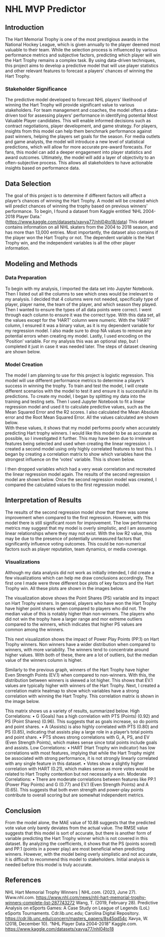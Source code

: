# NHL MVP Predictor
## Introduction
The Hart Memorial Trophy is one of the most prestigious awards in the National Hockey League, which is given annually to the player deemed most valuable to their team. While the selection process is influenced by various performance metrics and subjective factors, predicting which player will win the Hart Trophy remains a complex task. By using data-driven techniques, this project aims to develop a predictive model that will use player statistics and other relevant features to forecast a players’ chances of winning the Hart Trophy. 
### Stakeholder Significance
The predictive model developed to forecast NHL players’ likelihood of winning the Hart Trophy will provide significant value to various stakeholders. For team management and coaches, the model offers a data-driven tool for assessing players’ performance in identifying potential Most Valuable Player candidates. This will enable informed decisions such as contract negotiations, player development, and game strategy. For players, insights from this model can help them benchmark performance against past winners, helping the players set goals for the season. For media outlets and game analysts, the model will introduce a new level of statistical predictions, which will allow for more accurate pre-award forecasts. For fans, this model can add a deeper engagement into player statistics and award outcomes. Ultimately, the model will add a layer of objectivity to an often-subjective process. This allows all stakeholders to have actionable insights based on performance data.
## Data Selection
The goal of this project is to determine if different factors will affect a player’s chances of winning the Hart Trophy. A model will be created which will predict chances of winning the trophy based on previous winners’ performance. To begin, I found a dataset from Kaggle entitled ‘NHL 2004-2018 Player Data.’ (https://www.kaggle.com/datasets/xavya77/nhl04to18/data) This dataset contains information on all NHL skaters from the 2004 to 2018 season, and has more than 13,000 entries. Most importantly, the dataset also contains if the player won the Hart Trophy or not. The dependent variable is the Hart Trophy win, and the independent variables is all the other player information.  
## Modeling and Methods
### Data Preparation
To begin with my analysis, I imported the data set into Jupyter Notebook. Then I listed out all the columns to see which ones would be irrelevant to my analysis. I decided that 4 columns were not needed, specifically type of player, player name, the team of the player, and which season they played. Then I wanted to ensure the types of all data points were correct. I went through each column to ensure it was the correct type. With this data set, all the values except for the ‘HART’ column were numeric. With the ‘HART’ column, I ensured it was a binary value, as it is my dependent variable for my regression model. I also made sure to drop NA values to remove any potential errors when creating my model. Lastly, I used encoding on the ‘Position’ variable.  For my analysis this was an optional step, but I completed it just in case it was needed later. The steps of dataset cleaning are shown below.
 
### Model Creation
The model I am planning to use for this project is logistic regression. This model will use different performance metrics to determine a player’s success in winning the trophy. To train and test the model, I will create different scenarios with the model to test it and ensure it is successful in its predictions.
	To create my model, I began by splitting my data into the training and testing sets. Then I used Jupyter Notebook to fit a linear regression model and used it to calculate predictive values, such as the Mean Squared Error and the R2 scores. I also calculated the Mean Absolute error and the Root Mean Squared Error. All the values calculated are shown below.  
With these values, it shows that my model performs poorly when accurately predicting Hart trophy winners. I would like this model to be as accurate as possible, so I investigated it further.  This may have been due to irrelevant features being selected and used when creating the linear regression. I created a second model using only highly correlated features to test this. I began by creating a correlation matrix to show which variables have the strongest influence on the ‘votes’ variable. This is shown below.
 
I then dropped variables which had a very weak correlation and recreated the linear regression model again. The results of the second regression model are shown below. 
Once the second regression model was created, I compared the calculated values to the first regression model. 
## Interpretation of Results
The results of the second regression model show that there was some improvement when compared to the first regression. However, with this model there is still significant room for improvement. The low performance metrics may suggest that my model is overly simplistic, and I am assuming linear relationships where they may not exist. With the low R2 value, this may be due to the presence of potentially unmeasured factors that significantly influence voting outcomes. This could be non-numerical factors such as player reputation, team dynamics, or media coverage.
### Visualizations
Although my data analysis did not work as initially intended, I did create a few visualizations which can help me draw conclusions accordingly. The first one I made were three different box plots of key factors and the Hart Trophy win. All these plots are shown in the images below. 
 
The visualization above shows the Point Shares (PS) variable and its impact on Hart Trophy winners. In general, players who have won the Hart Trophy have higher point shares when compared to players who did not. The median value of this is notably higher than non-winners. The players who did not win the trophy have a larger range and mor extreme outliers compared to the winners, which indicates that higher PS values are common among the winners. 
 
This next visualization shows the impact of Power Play Points (PP.1) on Hart Trophy winners. Non winners have a wider distribution when compared to winners, with more variability. The winners tend to concentrate around higher values. With both of these, there are a lot of outliers, but the median value of the winners column is higher. 
 
Similarly to the previous graph, winners of the Hart Trophy have higher Even Strength Points (EV.1) when compared to non-winners. With this, the distribution between winners is skewed a lot higher. This shows that EV.1 values are typically higher with winners of the Hart Trophy. 
Next, I created a correlation matrix heatmap to show which variables have a strong correlation with winning the Hart Trophy. This correlation matrix is shown in the image below. 
 
This matrix shows us a variety of results, summarized below.
High Correlations:
•	G (Goals) has a high correlation with PTS (Points) (0.92) and PS (Point Shares) (0.96). This suggests that as goals increase, so do points and point shares.
•	A (Assists) is also highly correlated with PTS (0.80) and PS (0.85), indicating that assists play a large role in a player’s total points and point share.
•	PTS shows strong correlations with G, A, PS, and EV (Even Strength Points), which makes sense since total points include goals and assists.
Low Correlations:
•	HART (Hart Trophy win indicator) has low correlations with most features, implying that while the Hart Trophy might be associated with strong performance, it is not strongly linearly correlated with any single feature in this dataset.
•	Votes show a slightly higher correlation with HART (0.21), which makes sense as more votes would be related to Hart Trophy contention but not necessarily a win.
Moderate Correlations:
•	There are moderate correlations between features like PP.1 (Power Play Points) and G (0.77) and EV.1 (Even Strength Points) and A (0.65). This suggests that both even strength and power-play points contribute to overall scoring but are somewhat independent metrics.
## Conclusion
From the model alone, the MAE value of 10.88 suggests that the predicted vote value only barely deviates from the actual value. The RMSE value suggests that this model is sort of accurate, but there is another form of variable predicting the Hart Trophy winner which is not covered in this dataset. By analyzing the coefficients, it shows that the PS (points scored) and PP.1 (points in a power play) are most beneficial when predicting winners. However, with the model being overly simplistic and not accurate, it is difficult to recommend this model to stakeholders. Initial analysis is needed before this model is truly accurate.
## References
NHL Hart Memorial Trophy Winners | NHL.com. (2023, June 27). Www.nhl.com. https://www.nhl.com/news/nhl-hart-memorial-trophy-winners-complete-list-287743272
Wang, T. (2019, February 28). Predictive Analysis on eSports Games: A Case Study on League of Legends (LoL) eSports Tournaments. Cdr.lib.unc.edu; Carolina Digital Repository. https://cdr.lib.unc.edu/concern/masters_papers/8s45qd54c
Xavya, W. (2018, December 10). “NHL Player Data 2004-2018” Kaggle.com. https://www.kaggle.com/datasets/xavya77/nhl04to18
